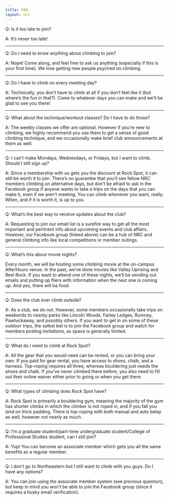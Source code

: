 ```yaml
---
title: FAQ
layout: nrc
---
```

Q: Is it too late to join?

A: It’s never too late!

---

Q: Do I need to know anything about climbing to join?

A: Nope! Come along, and feel free to ask us anything (especially if this is your first time). We love getting new people psyched on climbing.

---

Q: Do I have to climb on every meeting day?

A: Technically, you don’t have to climb at all if you don’t feel like it (but where’s the fun in that?). Come to whatever days you can make and we’ll be glad to see you there!

---

Q: What about the technique/workout classes? Do I have to do those?

A: The weekly classes we offer are optional. However if you’re new to climbing, we highly recommend you use them to get a sense of good climbing technique, and we occasionally make brief club announcements at them as well.

---

Q: I can’t make Mondays, Wednesdays, or Fridays, but I want to climb. Should I still sign up?

A: Since a membership with us gets you the discount at Rock Spot, it can still be worth it to join. There’s no guarantee that you’ll see fellow NRC members climbing on alternative days, but don’t be afraid to ask in the Facebook group if anyone wants to take a trips on the days that you can make it, even if we aren’t meeting. You can climb whenever you want, really. When, and if it is worth it, is up to you.

---

Q: What’s the best way to receive updates about the club?

A: Requesting to join our email list is a surefire way to get all the most important and pertinent info about upcoming events and club affairs. However, our Facebook group (linked above) can be a hub of NRC and general climbing info like local competitions or member outings.

---

Q: What’s this about movie nights?

Every month, we will be hosting some climbing movie at the on-campus AfterHours venue. In the past, we’ve done movies like Valley Uprising and Reel Rock. If you want to attend one of these nights, we’ll be sending out emails and putting up fliers with information when the next one is coming up. And yes, there will be food.

---

Q: Does the club ever climb outside?

A: As a club, we do not. However, some members occasionally take trips on weekends to nearby parks like Lincoln Woods, Farley Ledges, Rumney, Pawtuckaway, and possibly others. If you want to get in on some of these outdoor trips, the safest bet is to join the Facebook group and watch for members posting invitations, as space is generally limited.

---

Q: What do I need to climb at Rock Spot?

A: All the gear that you would need can be rented, or you can bring your own. If you paid for gear rental, you have access to shoes, chalk, and a harness. Top-roping requires all three, whereas bouldering just needs the shoes and chalk. If you’ve never climbed there before, you also need to fill out their online waiver either prior to going or when you get there.

---

Q: What types of climbing does Rock Spot have?

A: Rock Spot is primarily a bouldering gym, meaning the majority of the gym has shorter climbs in which the climber is not roped in, and if you fall you land on thick padding. There is top-roping with both manual and auto belay as well, however not nearly as much.

---

Q: I’m a graduate student/part-time undergraduate student/College of Professional Studies student, can I still join?

A: Yup! You can become an associate member which gets you all the same benefits as a regular member.

---

Q: I don’t go to Northeastern but I still want to climb with you guys. Do I have any options?

A: You can join using the associate member system (see previous question), but keep in mind you won’t be able to join the Facebook group (since it requires a husky email verification).